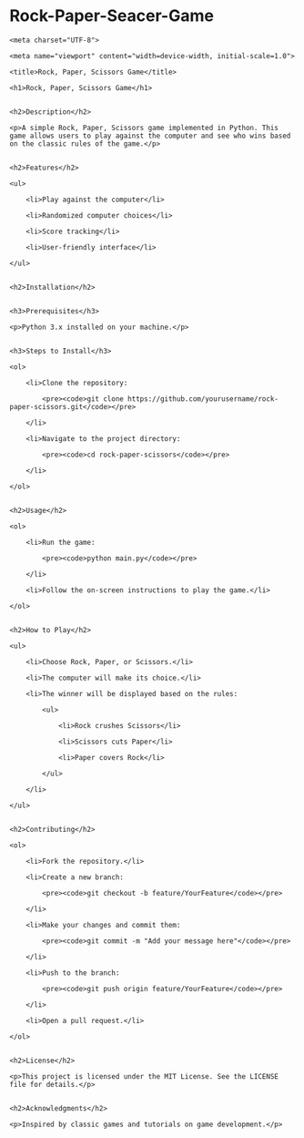 # Rock-Paper-Seacer-Game
<!DOCTYPE html>

<html lang="en">

<head>

    <meta charset="UTF-8">

    <meta name="viewport" content="width=device-width, initial-scale=1.0">

    <title>Rock, Paper, Scissors Game</title>

</head>

<body>

    <h1>Rock, Paper, Scissors Game</h1>


    <h2>Description</h2>

    <p>A simple Rock, Paper, Scissors game implemented in Python. This game allows users to play against the computer and see who wins based on the classic rules of the game.</p>


    <h2>Features</h2>

    <ul>

        <li>Play against the computer</li>

        <li>Randomized computer choices</li>

        <li>Score tracking</li>

        <li>User-friendly interface</li>

    </ul>


    <h2>Installation</h2>


    <h3>Prerequisites</h3>

    <p>Python 3.x installed on your machine.</p>


    <h3>Steps to Install</h3>

    <ol>

        <li>Clone the repository:

            <pre><code>git clone https://github.com/yourusername/rock-paper-scissors.git</code></pre>

        </li>

        <li>Navigate to the project directory:

            <pre><code>cd rock-paper-scissors</code></pre>

        </li>

    </ol>


    <h2>Usage</h2>

    <ol>

        <li>Run the game:

            <pre><code>python main.py</code></pre>

        </li>

        <li>Follow the on-screen instructions to play the game.</li>

    </ol>


    <h2>How to Play</h2>

    <ul>

        <li>Choose Rock, Paper, or Scissors.</li>

        <li>The computer will make its choice.</li>

        <li>The winner will be displayed based on the rules:

            <ul>

                <li>Rock crushes Scissors</li>

                <li>Scissors cuts Paper</li>

                <li>Paper covers Rock</li>

            </ul>

        </li>

    </ul>


    <h2>Contributing</h2>

    <ol>

        <li>Fork the repository.</li>

        <li>Create a new branch:

            <pre><code>git checkout -b feature/YourFeature</code></pre>

        </li>

        <li>Make your changes and commit them:

            <pre><code>git commit -m "Add your message here"</code></pre>

        </li>

        <li>Push to the branch:

            <pre><code>git push origin feature/YourFeature</code></pre>

        </li>

        <li>Open a pull request.</li>

    </ol>


    <h2>License</h2>

    <p>This project is licensed under the MIT License. See the LICENSE file for details.</p>


    <h2>Acknowledgments</h2>

    <p>Inspired by classic games and tutorials on game development.</p>

</body>

</html>
